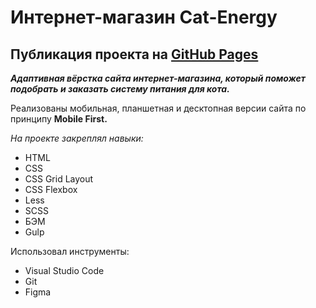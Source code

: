 # Интернет-магазин Cat-Energy
 
## Публикация проекта на [GitHub Pages](https://evgeniy-br.github.io/Cat-Energy/)

***Адаптивная вёрстка сайта интернет-магазина, который поможет подобрать и заказать систему питания для кота.***

Реализованы мобильная, планшетная и десктопная версии сайта по принципу **Mobile First.**

*На проекте закреплял навыки:*

* HTML
* CSS
* CSS Grid Layout
* CSS Flexbox
* Less 
* SCSS
* БЭМ
* Gulp

Использовал инструменты:

* Visual Studio Code
* Git
* Figma
